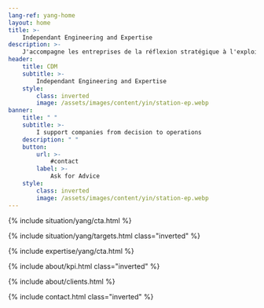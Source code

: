 ```yaml
---
lang-ref: yang-home
layout: home
title: >-
    Independant Engineering and Expertise
description: >-
    J'accompagne les entreprises de la réflexion stratégique à l'exploitation des moyens. Analyse stratégique, définition de projet, structuration, gestion et pilotage, suivi d'exécution, gestion des risques, résolution de dysfonctionnements et de non-performances, amélioration continue.
header:
    title: CDM
    subtitle: >-
        Independant Engineering and Expertise
    style:
        class: inverted
        image: /assets/images/content/yin/station-ep.webp
banner:
    title: " "
    subtitle: >-
        I support companies from decision to operations
    description: " "
    button:
        url: >-
            #contact
        label: >-
            Ask for Advice
    style:
        class: inverted
        image: /assets/images/content/yin/station-ep.webp
---
```


{% include situation/yang/cta.html %}

{% include situation/yang/targets.html class="inverted" %}

{% include expertise/yang/cta.html %}

{% include about/kpi.html class="inverted" %}

{% include about/clients.html %}

{% include contact.html class="inverted" %}
